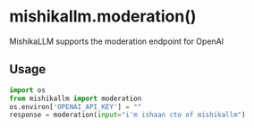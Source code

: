 # mishikallm.moderation()
MishikaLLM supports the moderation endpoint for OpenAI

## Usage
```python
import os
from mishikallm import moderation
os.environ['OPENAI_API_KEY'] = ""
response = moderation(input="i'm ishaan cto of mishikallm")   
```
